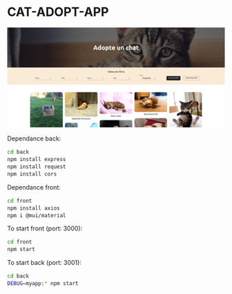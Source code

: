 # CAT-ADOPT-APP

<center>
    <img src="asset/cat-app.png">
</center>

Dependance back:
```bash
cd back
npm install express
npm install request
npm install cors
```

Dependance front:
```bash
cd front
npm install axios
npm i @mui/material
```

To start front (port: 3000):
```bash
cd front
npm start
```

To start back (port: 3001):
```bash
cd back
DEBUG=myapp:* npm start
```